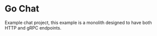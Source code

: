 # Go Chat

Example chat project, this example is a monolith designed to have both HTTP and gRPC endpoints.
